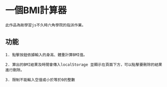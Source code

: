 # 一個BMI計算器
```
此作品為剛學習js不久時六角學院的指派作業。
```
## 功能
```
1. 點擊按鈕依據輸入的身高、體重計算BMI值。

2. 算出的BMI結果及時間會傳入localStorage 並顯示在頁面下方，可以點擊要刪除的結果進行刪除。

3. 限制不能輸入空值或小於等於0的整數
```
